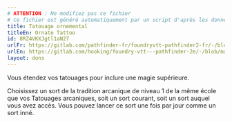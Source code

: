 ```yaml
---
# ATTENTION : Ne modifiez pas ce fichier
# Ce fichier est généré automatiquement par un script d'après les données du module Foundry VTT officiel et de sa traduction
title: Tatouage ornemental
titleEn: Ornate Tattoo
id: 8RZ4VKXJgtl1aN27
urlFr: https://gitlab.com/pathfinder-fr/foundryvtt-pathfinder2-fr/-/blob/master/data/feats/8RZ4VKXJgtl1aN27.htm
urlEn: https://gitlab.com/hooking/foundry-vtt---pathfinder-2e/-/blob/master/packs/data/feats.db/ornate-tattoo.json
layout: dons
---
```

Vous étendez vos tatouages pour inclure une magie supérieure.

Choisissez un sort de la tradition arcanique de niveau 1 de la même école que vos Tatouages arcaniques, soit un sort courant, soit un sort auquel vous avez accès. Vous pouvez lancer ce sort une fois par jour comme un sort inné.
